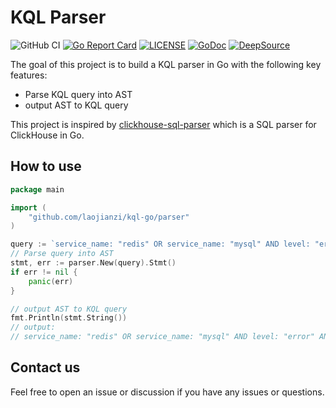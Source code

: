 # KQL Parser
![GitHub CI](https://github.com/laojianzi/kql-go/actions/workflows/ci.yaml/badge.svg) [![Go Report Card](https://goreportcard.com/badge/github.com/laojianzi/kql-go)](https://goreportcard.com/report/github.com/laojianzi/kql-go) [![LICENSE](https://img.shields.io/github/license/laojianzi/kql-go.svg)](https://github.com/laojianzi/kql-go/blob/master/LICENSE) [![GoDoc](https://img.shields.io/badge/Godoc-reference-blue.svg)](https://pkg.go.dev/github.com/laojianzi/kql-go) [![DeepSource](https://app.deepsource.com/gh/laojianzi/kql-go.svg/?label=code+coverage&show_trend=false&token=BgPgeWYICSssJGgLh2UosQw7)](https://app.deepsource.com/gh/laojianzi/kql-go/)

The goal of this project is to build a KQL parser in Go with the following key features:

- Parse KQL query into AST
- output AST to KQL query

This project is inspired by [clickhouse-sql-parser](https://github.com/AfterShip/clickhouse-sql-parser) which is a SQL parser for ClickHouse in Go.

## How to use

```Go
package main

import (
    "github.com/laojianzi/kql-go/parser"
)

query := `service_name: "redis" OR service_name: "mysql" AND level: "error" and start_time > 1723286863 anD latency >= 1.5`
// Parse query into AST
stmt, err := parser.New(query).Stmt()
if err != nil {
    panic(err)
}

// output AST to KQL query
fmt.Println(stmt.String())
// output:
// service_name: "redis" OR service_name: "mysql" AND level: "error" AND start_time > 1723286863 AND latency >= 1.5
```

## Contact us

Feel free to open an issue or discussion if you have any issues or questions.
